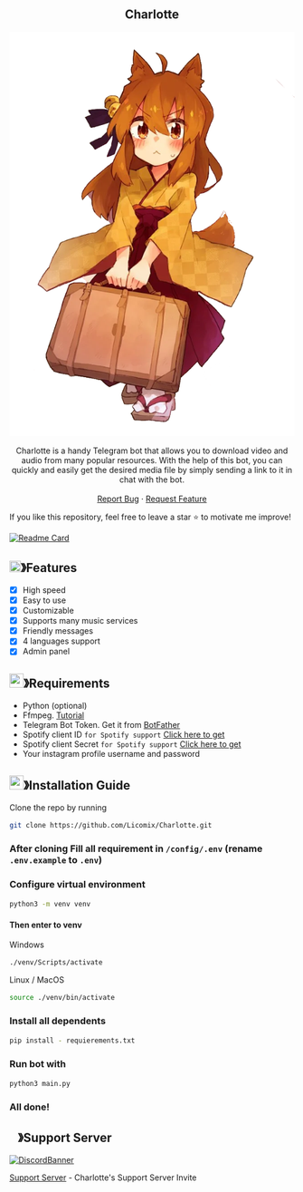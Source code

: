 <!-- PROJECT LOGO -->
<br />
<div style="text-align: center;">
  <h2>Charlotte</h2>
  <p align="center">
    <img src=".github/assets/suzu.png" alt="Suzu from Sewayaki Kitsune No Senko-San">
  </p>
  <p align="center">
    Charlotte is a handy Telegram bot that allows you to download video and audio from many popular resources. With the help of this bot, you can quickly and easily get the desired media file by simply sending a link to it in chat with the bot.
    <br />
    <br />
    <a href="https://github.com/Licomix/Charlotte/issues">Report Bug</a>
    ·
    <a href="https://github.com/Licomix/Charlotte/issues">Request Feature</a>
  </p>
</div>

If you like this repository, feel free to leave a star ⭐ to motivate me improve!


[![Readme Card](https://github-readme-stats.vercel.app/api/pin/?username=Licomix&repo=Charlotte&theme=tokyonight)](https://github.com/Licomix/Charlotte)
## <img src="https://cdn.discordapp.com/emojis/852881450667081728.gif" width="20px" height="20px">》Features
- [x] High speed
- [x] Easy to use
- [x] Customizable
- [x] Supports many music services
- [x] Friendly messages
- [x] 4 languages support
- [x] Admin panel

<!-- REQUIREMENTS -->
## <img src="https://cdn.discordapp.com/emojis/1009754836314628146.gif" width="25px" height="25px">》Requirements
- Python (optional)
- Ffmpeg. [Tutorial](https://www.hostinger.com/tutorials/how-to-install-ffmpeg)
- Telegram Bot Token. Get it from [BotFather](https://t.me/BotFather)
- Spotify client ID `for Spotify support` [Click here to get](https://developer.spotify.com/dashboard/login)
- Spotify client Secret `for Spotify support` [Click here to get](https://developer.spotify.com/dashboard/login)
- Your instagram profile username and password

<!-- INSTALLATION GUIDE -->
## <img src="https://cdn.discordapp.com/emojis/814216203466965052.png" width="25px" height="25px">》Installation Guide

Clone the repo by running
```bash
git clone https://github.com/Licomix/Charlotte.git
```
### After cloning Fill all requirement in `/config/.env` **(rename `.env.example` to `.env`)**
### Configure virtual environment
```bash
python3 -m venv venv
```
#### Then enter to venv
Windows
```bash
./venv/Scripts/activate
```
Linux / MacOS
```bash
source ./venv/bin/activate
```
### Install all dependents
```bash
pip install - requierements.txt
```
### Run bot with
```bash
python3 main.py
```
### All done!


<!-- SUPPORT SERVER -->
## <img src="https://cdn.discordapp.com/emojis/1036083490292244493.png" width="15px" height="15px">》Support Server
[![DiscordBanner](https://invidget.switchblade.xyz/77keb7smna)](https://discord.gg/77keb7smna)

[Support Server](https://discord.gg/77keb7smna) - Charlotte's Support Server Invite

